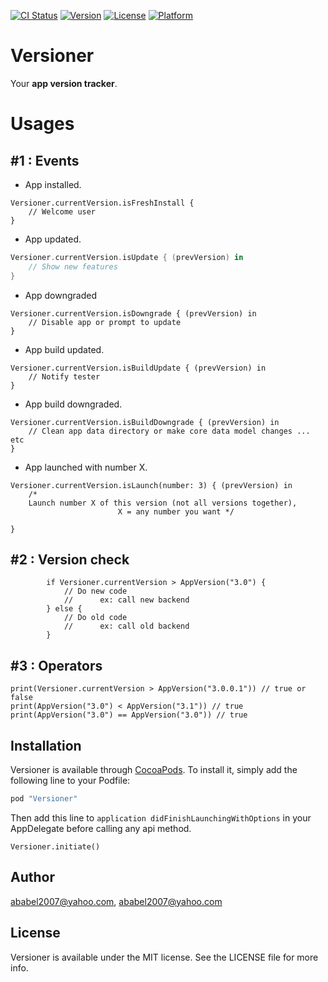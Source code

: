 [![CI Status](http://img.shields.io/travis/ababel2007@yahoo.com/Versioner.svg?style=flat)](https://travis-ci.org/ababel2007@yahoo.com/Versioner)
[![Version](https://img.shields.io/cocoapods/v/Versioner.svg?style=flat)](http://cocoapods.org/pods/Versioner)
[![License](https://img.shields.io/cocoapods/l/Versioner.svg?style=flat)](http://cocoapods.org/pods/Versioner)
[![Platform](https://img.shields.io/cocoapods/p/Versioner.svg?style=flat)](http://cocoapods.org/pods/Versioner)

# Versioner

Your **app version tracker**.

# Usages 
## #1 : Events

* App installed.
```
Versioner.currentVersion.isFreshInstall {
	// Welcome user
}
```

* App updated.
```swift
Versioner.currentVersion.isUpdate { (prevVersion) in 
	// Show new features
}
```

* App downgraded
```
Versioner.currentVersion.isDowngrade { (prevVersion) in 
	// Disable app or prompt to update
}
```
* App build updated.
```
Versioner.currentVersion.isBuildUpdate { (prevVersion) in 
	// Notify tester
}
```
* App build downgraded.
```
Versioner.currentVersion.isBuildDowngrade { (prevVersion) in 
	// Clean app data directory or make core data model changes ... etc
}
```
* App launched with number X.
```
Versioner.currentVersion.isLaunch(number: 3) { (prevVersion) in 
	/* 
	Launch number X of this version (not all versions together),
                        X = any number you want */

}
```

## #2 : Version check
```
        if Versioner.currentVersion > AppVersion("3.0") {
            // Do new code
            //      ex: call new backend
        } else {
            // Do old code
            //      ex: call old backend
        }
```
## #3 : Operators 
```
print(Versioner.currentVersion > AppVersion("3.0.0.1")) // true or false
print(AppVersion("3.0") < AppVersion("3.1")) // true
print(AppVersion("3.0") == AppVersion("3.0")) // true
```

## Installation

Versioner is available through [CocoaPods](http://cocoapods.org). To install
it, simply add the following line to your Podfile:

```ruby
pod "Versioner"
```

Then add this line to `application didFinishLaunchingWithOptions` in your AppDelegate before calling any api method.
```
Versioner.initiate()
```

## Author

ababel2007@yahoo.com, ababel2007@yahoo.com

## License

Versioner is available under the MIT license. See the LICENSE file for more info.
